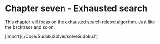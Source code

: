 # Chapter seven - Exhausted search

This chapter will focus on the exhausted search related algorithm. Just like the backtrace and so on.

\[import\]\(./Code/SudokuSolver/solveSudoku.h\)

